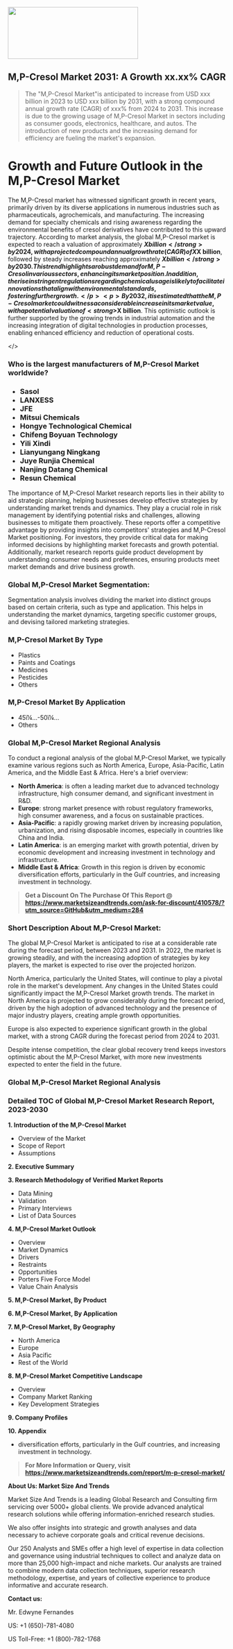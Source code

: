 <img src="https://100x100musica.es/wp-content/uploads/2024/12/Verified-Market-Reports-4-300x120.jpg" alt="" width="300" height="120" class="alignnone size-medium wp-image-100382" /><h2>M,P-Cresol Market 2031: A&nbsp;Growth&nbsp;xx.xx% CAGR</h2><blockquote id="" class="">The "M,P-Cresol Market"is anticipated to increase from USD xxx billion in 2023 to USD xxx billion by 2031, with a strong compound annual growth rate (CAGR) of xxx% from 2024 to 2031. This increase is due to the growing usage of M,P-Cresol Market in sectors including as consumer goods, electronics, healthcare, and autos. The introduction of new products and the increasing demand for efficiency are fueling the market's expansion.</blockquote><p> <h1>Growth and Future Outlook in the M,P-Cresol Market</h1> <p>The M,P-Cresol market has witnessed significant growth in recent years, primarily driven by its diverse applications in numerous industries such as pharmaceuticals, agrochemicals, and manufacturing. The increasing demand for specialty chemicals and rising awareness regarding the environmental benefits of cresol derivatives have contributed to this upward trajectory. According to market analysis, the global M,P-Cresol market is expected to reach a valuation of approximately <strong>$X billion</strong> by 2024, with a projected compound annual growth rate (CAGR) of X% from 2024 to 2032. This growth can be attributed to numerous factors, including innovation in production processes and growing end-use industries.</p> <p>Moreover, the rising demand for M,P-Cresol in the production of resins, adhesives, and industrial solvents further emphasizes the positive market outlook. The pharmaceutical sector, in particular, is experiencing an increase in the utilization of M,P-Cresol due to its effectiveness as a disinfectant and antiseptic. As manufacturers continue to focus on sustainable practices, the emphasis on eco-friendly chemicals is also expected to propel market growth. This trend is further amplified by growing research and development activities focusing on developing alternative applications for M,P-Cresol.</p> <p style="font-weight:bold;"></p> <p>Looking ahead, the M,P-Cresol market presents a promising outlook driven by increasing investments in green chemistry and advancements in technology. The projected market size for 2025 is anticipated to be around <strong>$X billion</strong>, followed by steady increases reaching approximately <strong>$X billion</strong> by 2030. This trend highlights a robust demand for M,P-Cresol in various sectors, enhancing its market position. In addition, the rise in stringent regulations regarding chemical usage is likely to facilitate innovations that align with environmental standards, fostering further growth.</p> <p>By 2032, it is estimated that the M,P-Cresol market could witness a considerable increase in its market value, with a potential valuation of <strong>$X billion</strong>. This optimistic outlook is further supported by the growing trends in industrial automation and the increasing integration of digital technologies in production processes, enabling enhanced efficiency and reduction of operational costs.</p></body></></p><h3 id="" class="">Who is the largest manufacturers of&nbsp;M,P-Cresol Market worldwide?</h3><h3 class=""><p><ul><li>Sasol </li><li> LANXESS </li><li> JFE </li><li> Mitsui Chemicals </li><li> Hongye Technological Chemical </li><li> Chifeng Boyuan Technology </li><li> Yili Xindi </li><li> Lianyungang Ningkang </li><li> Juye Runjia Chemical </li><li> Nanjing Datang Chemical </li><li> Resun Chemical</li></ul></p></h3><p id="ember58" class="ember-view reader-text-block__paragraph">The importance of&nbsp;M,P-Cresol Market research reports lies in their ability to aid strategic planning, helping businesses develop effective strategies by understanding market trends and dynamics. They play a crucial role in risk management by identifying potential risks and challenges, allowing businesses to mitigate them proactively. These reports offer a competitive advantage by providing insights into competitors' strategies and M,P-Cresol Market positioning. For investors, they provide critical data for making informed decisions by highlighting market forecasts and growth potential. Additionally, market research reports guide product development by understanding consumer needs and preferences, ensuring products meet market demands and drive business growth.</p><h3 id="" class="">Global&nbsp;M,P-Cresol Market Segmentation:</h3><p id="" class="">Segmentation analysis involves dividing the market into distinct groups based on certain criteria, such as type and application. This helps in understanding the market dynamics, targeting specific customer groups, and devising tailored marketing strategies.</p><h3 id="" class="">M,P-Cresol Market&nbsp;By Type</h3><p><p><ul><li>Plastics</li><li> Paints and Coatings</li><li> Medicines</li><li> Pesticides</li><li> Others</p></li></ul></p></p><h3 id="" class="">M,P-Cresol Market&nbsp;By Application</h3><p class=""><p><ul><li>45ï¼…-50ï¼…</li><li> Others</li></ul></p></p><h3 id="" class="">Global M,P-Cresol Market Regional Analysis</h3><p id="" class="">To conduct a regional analysis of the global M,P-Cresol Market, we typically examine various regions such as North America, Europe, Asia-Pacific, Latin America, and the Middle East &amp; Africa. Here's a brief overview:</p><ul><li><strong>North America</strong>: is often a leading market due to advanced technology infrastructure, high consumer demand, and significant investment in R&amp;D.</li><li><strong>Europe</strong>: strong market presence with robust regulatory frameworks, high consumer awareness, and a focus on sustainable practices.</li><li><strong>Asia-Pacific</strong>: a rapidly growing market driven by increasing population, urbanization, and rising disposable incomes, especially in countries like China and India.</li><li><strong>Latin America</strong>: is an emerging market with growth potential, driven by economic development and increasing investment in technology and infrastructure.</li><li><strong>Middle East &amp; Africa</strong>: Growth in this region is driven by economic diversification efforts, particularly in the Gulf countries, and increasing investment in technology.</li></ul><blockquote id="" class=""><strong>Get a Discount On The Purchase Of This Report @ <a href="https://www.marketsizeandtrends.com/download-sample/410578/?utm_source=GitHub&utm_medium=284" target="_blank">https://www.marketsizeandtrends.com/ask-for-discount/410578/?utm_source=GitHub&utm_medium=284</a></strong></blockquote><h3>Short Description About M,P-Cresol Market:</h3><p id="ember58" class="ember-view reader-text-block__paragraph">The global&nbsp;M,P-Cresol Market&nbsp;is anticipated to rise at a considerable rate during the forecast period, between 2023 and 2031. In 2022, the market is growing steadily, and with the increasing adoption of strategies by key players, the market is expected to rise over the projected horizon.</p><p id="ember59" class="ember-view reader-text-block__paragraph">North America, particularly the United States, will continue to play a pivotal role in the market's development. Any changes in the United States could significantly impact the&nbsp;M,P-Cresol Market&nbsp;growth trends. The market in North America is projected to grow considerably during the forecast period, driven by the high adoption of advanced technology and the presence of major industry players, creating ample growth opportunities.</p><p id="ember60" class="ember-view reader-text-block__paragraph">Europe is also expected to experience significant growth in the global market, with a strong CAGR during the forecast period from 2024 to 2031.</p><p id="ember61" class="ember-view reader-text-block__paragraph">Despite intense competition, the clear global recovery trend keeps investors optimistic about the&nbsp;M,P-Cresol Market, with more new investments expected to enter the field in the future.</p><h3 id="" class="">Global M,P-Cresol Market Regional Analysis</h3><h3 id="" class="">Detailed TOC of Global M,P-Cresol Market Research Report, 2023-2030</h3><p id="" class=""><strong>1. Introduction of the M,P-Cresol Market</strong></p><ul><li>Overview of the Market</li><li>Scope of Report</li><li>Assumptions</li></ul><p id="" class=""><strong>2. Executive Summary</strong></p><p id="" class=""><strong>3. Research Methodology of Verified Market Reports</strong></p><ul><li>Data Mining</li><li>Validation</li><li>Primary Interviews</li><li>List of Data Sources</li></ul><p id="" class=""><strong>4. M,P-Cresol Market Outlook</strong></p><ul><li>Overview</li><li>Market Dynamics</li><li>Drivers</li><li>Restraints</li><li>Opportunities</li><li>Porters Five Force Model</li><li>Value Chain Analysis</li></ul><p id="" class=""><strong>5. M,P-Cresol Market, By Product</strong></p><p id="" class=""><strong>6. M,P-Cresol Market, By Application</strong></p><p id="" class=""><strong>7. M,P-Cresol Market, By Geography</strong></p><ul><li>North America</li><li>Europe</li><li>Asia Pacific</li><li>Rest of the World</li></ul><p id="" class=""><strong>8. M,P-Cresol Market Competitive Landscape</strong></p><ul><li>Overview</li><li>Company Market Ranking</li><li>Key Development Strategies</li></ul><p id="" class=""><strong>9. Company Profiles</strong></p><p id="" class=""><strong>10. Appendix</strong></p><ul><li>diversification efforts, particularly in the Gulf countries, and increasing investment in technology.</li></ul><blockquote id="" class=""><strong>For More Information or Query, visit <strong><strong><a href="https://www.marketsizeandtrends.com/report/m-p-cresol-market/" target="_blank">https://www.marketsizeandtrends.com/report/m-p-cresol-market/</a></strong></strong></strong></blockquote><p id="" class=""><strong>About Us: Market Size And Trends</strong></p><p id="" class="">Market Size And Trends is a leading Global Research and Consulting firm servicing over 5000+ global clients. We provide advanced analytical research solutions while offering information-enriched research studies.</p><p id="" class="">We also offer insights into strategic and growth analyses and data necessary to achieve corporate goals and critical revenue decisions.</p><p id="" class="">Our 250 Analysts and SMEs offer a high level of expertise in data collection and governance using industrial techniques to collect and analyze data on more than 25,000 high-impact and niche markets. Our analysts are trained to combine modern data collection techniques, superior research methodology, expertise, and years of collective experience to produce informative and accurate research.</p><p id="" class=""><strong>Contact us:</strong></p><p id="" class="">Mr. Edwyne Fernandes</p><p id="" class="">US: +1 (650)-781-4080</p><p id="" class="">US Toll-Free: +1 (800)-782-1768</p>
